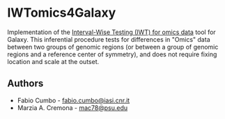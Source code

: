 # IWTomics4Galaxy

Implementation of the [Interval-Wise Testing (IWT) for omics data](https://bioconductor.org/packages/release/bioc/html/IWTomics.html) tool for Galaxy. This inferential procedure tests for differences in "Omics" data between two groups of genomic regions (or between a group of genomic regions and a reference center of symmetry), and does not require fixing location and scale at the outset.

## Authors
- Fabio Cumbo - fabio.cumbo@iasi.cnr.it
- Marzia A. Cremona - mac78@psu.edu

